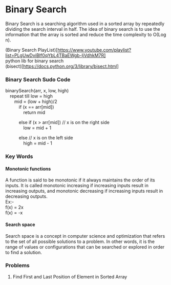 # Binary Search  
Binary Search is a searching algorithm used in a sorted array by repeatedly dividing the search interval in half. The idea of binary search is to use the information that the array is sorted and reduce the time complexity to O(Log n).  

(Binary Search PlayList)[https://www.youtube.com/playlist?list=PLgUwDviBIf0qYbL4TBaEWgb-ljVdhkM7R]  
python lib for binary search  
(bisect)[https://docs.python.org/3/library/bisect.html]  
### Binary Search Sudo Code
binarySearch(arr, x, low, high)  
&emsp;repeat till low = high  
&emsp;&emsp;mid = (low + high)/2  
&emsp;&emsp;&emsp;if (x == arr[mid])  
&emsp;&emsp;&emsp;&emsp;return mid  
  
&emsp;&emsp;&emsp;else if (x > arr[mid]) // x is on the right side  
&emsp;&emsp;&emsp;&emsp;low = mid + 1  
  
&emsp;&emsp;&emsp;else   // x is on the left side  
&emsp;&emsp;&emsp;&emsp;high = mid - 1  

### Key Words
#### Monotonic functions  
A function is said to be monotonic if it always maintains the order of its inputs. It is called monotonic increasing if increasing inputs result in increasing outputs, and monotonic decreasing if increasing inputs result in decreasing outputs.  
Ex:-  
f(x) = 2x  
f(x) = -x  

#### Search space  
Search space is a concept in computer science and optimization that refers to the set of all possible solutions to a problem. In other words, it is the range of values or configurations that can be searched or explored in order to find a solution.  



### Problems
1) Find First and Last Position of Element in Sorted Array  